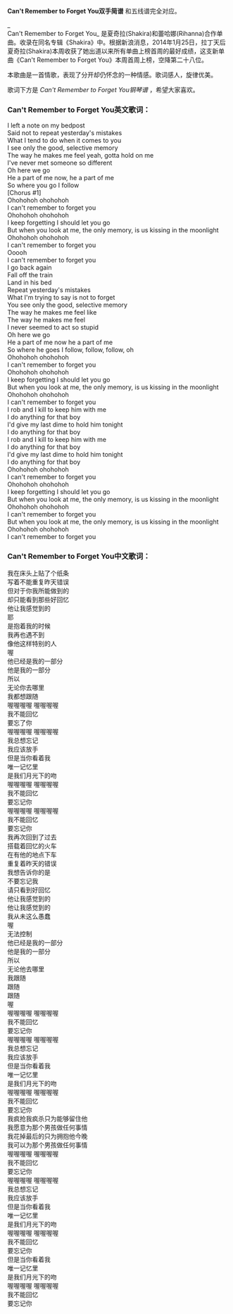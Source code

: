 

**Can't Remember to Forget You双手简谱** 和五线谱完全对应。

_  
Can't Remember to Forget You_
是夏奇拉(Shakira)和蕾哈娜(Rihanna)合作单曲。收录在同名专辑《Shakira》中。根据新浪消息，2014年1月25日，拉丁天后夏奇拉(Shakira)本周收获了她出道以来所有单曲上榜首周的最好成绩，这支新单曲《Can't
Remember to Forget You》本周首周上榜，空降第二十八位。

  
本歌曲是一首情歌，表现了分开却仍怀念的一种情感。歌词感人，旋律优美。

  
歌词下方是 _Can't Remember to Forget You钢琴谱_ ，希望大家喜欢。

### Can't Remember to Forget You英文歌词：

I left a note on my bedpost  
Said not to repeat yesterday's mistakes  
What I tend to do when it comes to you  
I see only the good, selective memory  
The way he makes me feel yeah, gotta hold on me  
I've never met someone so different  
Oh here we go  
He a part of me now, he a part of me  
So where you go I follow  
[Chorus #1]  
Ohohohoh ohohohoh  
I can't remember to forget you  
Ohohohoh ohohohoh  
I keep forgetting I should let you go  
But when you look at me, the only memory, is us kissing in the moonlight  
Ohohohoh ohohohoh  
I can't remember to forget you  
Ooooh  
I can't remember to forget you  
I go back again  
Fall off the train  
Land in his bed  
Repeat yesterday's mistakes  
What I'm trying to say is not to forget  
You see only the good, selective memory  
The way he makes me feel like  
The way he makes me feel  
I never seemed to act so stupid  
Oh here we go  
He a part of me now he a part of me  
So where he goes I follow, follow, follow, oh  
Ohohohoh ohohohoh  
I can't remember to forget you  
Ohohohoh ohohohoh  
I keep forgetting I should let you go  
But when you look at me, the only memory, is us kissing in the moonlight  
Ohohohoh ohohohoh  
I can't remember to forget you  
I rob and I kill to keep him with me  
I do anything for that boy  
I'd give my last dime to hold him tonight  
I do anything for that boy  
I rob and I kill to keep him with me  
I do anything for that boy  
I'd give my last dime to hold him tonight  
I do anything for that boy  
Ohohohoh ohohohoh  
I can't remember to forget you  
Ohohohoh ohohohoh  
I keep forgetting I should let you go  
But when you look at me, the only memory, is us kissing in the moonlight  
Ohohohoh ohohohoh  
I can't remember to forget you  
But when you look at me, the only memory, is us kissing in the moonlight  
Ohohohoh ohohohoh  
I can't remember to forget you

### Can't Remember to Forget You中文歌词：

我在床头上贴了个纸条  
写着不能重复昨天错误  
但对于你我所能做到的  
却只能看到那些好回忆  
他让我感觉到的  
耶  
是抱着我的时候  
我再也遇不到  
像他这样特别的人  
喔  
他已经是我的一部分  
他是我的一部分  
所以  
无论你去哪里  
我都想跟随  
喔喔喔喔 喔喔喔喔  
我不能回忆  
要忘了你  
喔喔喔喔 喔喔喔喔  
我总想忘记  
我应该放手  
但是当你看着我  
唯一记忆里  
是我们月光下的吻  
喔喔喔喔 喔喔喔喔  
我不能回忆  
要忘记你  
喔喔喔喔 喔喔喔喔  
我不能回忆  
要忘记你  
我再次回到了过去  
搭载着回忆的火车  
在有他的地点下车  
重复着昨天的错误  
我想告诉你的是  
不要忘记我  
请只看到好回忆  
他让我感觉到的  
他让我感觉到的  
我从未这么愚蠢  
喔  
无法控制  
他已经是我的一部分  
他是我的一部分  
所以  
无论他去哪里  
我跟随  
跟随  
跟随  
喔  
喔喔喔喔 喔喔喔喔  
我不能回忆  
要忘记你  
喔喔喔喔 喔喔喔喔  
我总想忘记  
我应该放手  
但是当你看着我  
唯一记忆里  
是我们月光下的吻  
喔喔喔喔 喔喔喔喔  
我不能回忆  
要忘记你  
我疯抢我疯杀只为能够留住他  
我愿意为那个男孩做任何事情  
我花掉最后的只为拥抱他今晚  
我可以为那个男孩做任何事情  
喔喔喔喔 喔喔喔喔  
我不能回忆  
要忘记你  
喔喔喔喔 喔喔喔喔  
我总想忘记  
我应该放手  
但是当你看着我  
唯一记忆里  
是我们月光下的吻  
喔喔喔喔 喔喔喔喔  
我不能回忆  
要忘记你  
但是当你看着我  
唯一记忆里  
是我们月光下的吻  
喔喔喔喔 喔喔喔喔  
我不能回忆  
要忘记你

